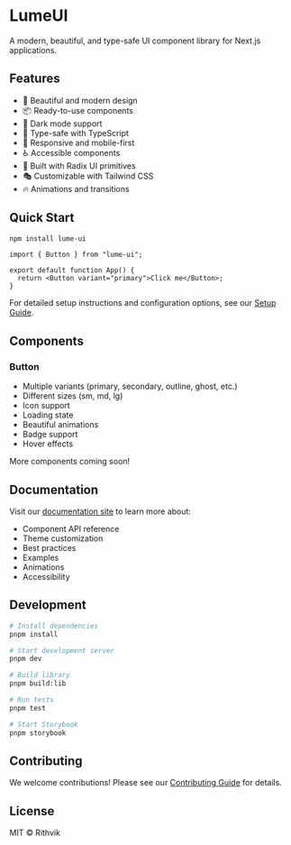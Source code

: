 # LumeUI

A modern, beautiful, and type-safe UI component library for Next.js applications.

## Features

- 🎨 Beautiful and modern design
- 📦 Ready-to-use components
- 🌙 Dark mode support
- 🎯 Type-safe with TypeScript
- 📱 Responsive and mobile-first
- ♿️ Accessible components
- 🚀 Built with Radix UI primitives
- 🎭 Customizable with Tailwind CSS
- 🔥 Animations and transitions

## Quick Start

```bash
npm install lume-ui
```

```tsx
import { Button } from "lume-ui";

export default function App() {
  return <Button variant="primary">Click me</Button>;
}
```

For detailed setup instructions and configuration options, see our [Setup Guide](SETUP.md).

## Components

### Button

- Multiple variants (primary, secondary, outline, ghost, etc.)
- Different sizes (sm, md, lg)
- Icon support
- Loading state
- Beautiful animations
- Badge support
- Hover effects

More components coming soon!

## Documentation

Visit our [documentation site](https://lume-ui.vercel.app) to learn more about:

- Component API reference
- Theme customization
- Best practices
- Examples
- Animations
- Accessibility

## Development

```bash
# Install dependencies
pnpm install

# Start development server
pnpm dev

# Build library
pnpm build:lib

# Run tests
pnpm test

# Start Storybook
pnpm storybook
```

## Contributing

We welcome contributions! Please see our [Contributing Guide](CONTRIBUTING.md) for details.

## License

MIT © Rithvik
